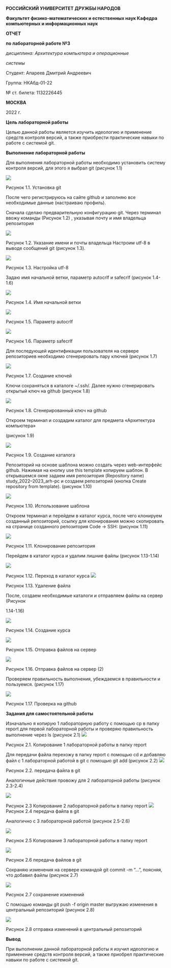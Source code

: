 ﻿**РОССИЙСКИЙ УНИВЕРСИТЕТ ДРУЖБЫ НАРОДОВ** 

**Факультет физико-математических и естественных наук Кафедра компьютерных и информационных наук** 

**ОТЧЕТ** 

**по лабораторной работе №3** 

*дисциплина:  Архитектура компьютера и операционные* 

*системы*  

Студент:  Апареев Дмитрий Андреевич                                  

Группа: НКАбд-01-22 

№ ст. билета: 1132226445                                   

**МОСКВА** 

2022 г. 

**Цель лабораторной работы** 

Целью данной работы является изучить идеологию и применение средств       контроля версий, а также приобрести практические навыки по работе с системой git.

**Выполнение лабораторной работы**  

Для выполнения лабораторной работы необходимо установить систему контроля версий, для этого я выбрал git (рисунок 1.1)

![](image/Aspose.Words.4a936ff9-be5d-4135-86b7-19e98f7c1599.001.jpeg)

Рисунок 1.1. Установка git  

После чего регистрируюсь на сайте github и заполняю все необходимые данные (настраиваю профиль). 

Сначала  сделаю  предварительную  конфигурацию  git.  Через  терминал  ввожу команды (Рисунок 1.2) , указывая почту и имя владельца репозитория 

![](image/Aspose.Words.4a936ff9-be5d-4135-86b7-19e98f7c1599.002.png)

Рисунок 1.2. Указание имени и почты владельца Настроим utf-8 в выводе сообщений git (рисунок 1.3).  

![](image/Aspose.Words.4a936ff9-be5d-4135-86b7-19e98f7c1599.003.png)

Рисунок 1.3. Настройка utf-8 

Задаю имя начальной ветки, параметр autocrlf и safecrlf (рисунок 1.4-1.6) 

![](image/Aspose.Words.4a936ff9-be5d-4135-86b7-19e98f7c1599.004.png)

Рисунок 1.4. Имя начальной ветки 

![](image/Aspose.Words.4a936ff9-be5d-4135-86b7-19e98f7c1599.005.png)

Рисунок 1.5. Параметр autocrlf 

![](image/Aspose.Words.4a936ff9-be5d-4135-86b7-19e98f7c1599.006.png)

Рисунок 1.6. Параметр safecrlf 

Для  последующей  идентификации  пользователя  на  сервере  репозиториев необходимо сгенерировать пару ключей (рисунок 1.7) 

![](image/Aspose.Words.4a936ff9-be5d-4135-86b7-19e98f7c1599.007.jpeg)

Рисунок 1.7. Создание ключей 

Ключи сохраняться в каталоге ~/.ssh/. Далее нужно сгенерировать открытый ключ на github (рисунок 1.8)

![](image/Aspose.Words.4a936ff9-be5d-4135-86b7-19e98f7c1599.008.jpeg)

Рисунок 1.8. Сгенерированный ключ на github 

Откроем терминал и создадим каталог для предмета «Архитектура компьютера» 

(рисунок 1.9) 

![](image/Aspose.Words.4a936ff9-be5d-4135-86b7-19e98f7c1599.009.png)

Рисунок 1.9. Создание каталога 

Репозиторий на основе шаблона можно создать через web-интерфейс github. Нажимая на кнопку use this template копируем шаблон. В открывшемся окне задаем имя репозитория (Repository name) study\_2022–2023\_arh-pc и создаем репозиторий (кнопка Create repository from template). (рисунок 1.10)

![](image/Aspose.Words.4a936ff9-be5d-4135-86b7-19e98f7c1599.010.jpeg)

Рисунок 1.10. Использование шаблона 

Откроем терминал и перейдем в каталог курса, после чего клонируем созданный репозиторий, ссылку для клонирования можно скопировать на странице созданного репозитория Code -> SSH: (рисунок 1.11) 

![](image/Aspose.Words.4a936ff9-be5d-4135-86b7-19e98f7c1599.011.png)

Рисунок 1.11. Клонирование репозитория 

Перейдем в каталог курса и удалим лишние файлы (рисунок 1.13-1.14) 

![](image/Aspose.Words.4a936ff9-be5d-4135-86b7-19e98f7c1599.012.png)

Рисунок 1.12. Переход в каталог курса ![](image/Aspose.Words.4a936ff9-be5d-4135-86b7-19e98f7c1599.013.png)

Рисунок 1.13. Удаление файла 

После, создаем необходимые каталоги и отправляем файлы на сервер (Рисунок 

1.14-1.16) 

![](image/Aspose.Words.4a936ff9-be5d-4135-86b7-19e98f7c1599.014.png)

Рисунок 1.14. Создание курса 

![](image/Aspose.Words.4a936ff9-be5d-4135-86b7-19e98f7c1599.015.jpeg)

Рисунок 1.15. Отправка файлов на сервер

![](image/Aspose.Words.4a936ff9-be5d-4135-86b7-19e98f7c1599.016.jpeg)

Рисунок 1.16. Отправка файлов на сервер (2) 

Проверяем правильность выполнения, убеждаемся в правильности и пользуемся. (рисунок 1.17)  

![](image/Aspose.Words.4a936ff9-be5d-4135-86b7-19e98f7c1599.017.jpeg)

Рисунок 1.17. Проверка на github 

**Задания для самостоятельной работы** 

Изначально я копирую 1 лабораторную работу с помощью cp в папку report для первой лабораторной работы и проверяю правильность выполнение через ls (рисунок 2.1) ![](image/Aspose.Words.4a936ff9-be5d-4135-86b7-19e98f7c1599.018.png)

Рисунок 2.1. Копирование 1 лабораторной работы в папку report 

Для передачи файла перехожу в папку report с помощью cd и добавляю файл с 1 лабораторной работой в git с помощью git add (рисунок 2.2) ![](image/Aspose.Words.4a936ff9-be5d-4135-86b7-19e98f7c1599.019.png)

Рисунок 2.2. передача файла в git 

Аналогичные действия провожу для 2 лабораторной работы (рисунок 2.3-2.4) 

![](Aspose.Words.4a936ff9-be5d-4135-86b7-19e98f7c1599.020.png)

Рисунок 2.3 Копирование 2 лабораторной работы в папку report ![](image/Aspose.Words.4a936ff9-be5d-4135-86b7-19e98f7c1599.021.png)Рисунок 2.4 передача файла в git 

Аналогично с 3 лабораторной работой (рисунок 2.5-2.6)

![](image/Aspose.Words.4a936ff9-be5d-4135-86b7-19e98f7c1599.022.png)

Рисунок 2.5 Копирование 3 лабораторной работы в папку report 

![](image/Aspose.Words.4a936ff9-be5d-4135-86b7-19e98f7c1599.023.png)

Рисунок 2.6 передача файлов в git 

Сохраняю изменения на сервере командой git commit -m “…”, поясняя, что добавил файлы (рисунок 2.7)

![](image/Aspose.Words.4a936ff9-be5d-4135-86b7-19e98f7c1599.024.png)

Рисунок 2.7 сохранение изменений 

С помощью команды git push -f origin master выгружаю изменения в центральный репозиторий (рисунок 2.8) 

![](image/Aspose.Words.4a936ff9-be5d-4135-86b7-19e98f7c1599.025.png)

Рисунок 2.8 отправка изменений в центральный репозиторий 

**Вывод**  

При выполнении данной лабораторной работы я изучил идеологию и применение средств контроля версий, а также приобрел практические навыки по работе с системой git. 
